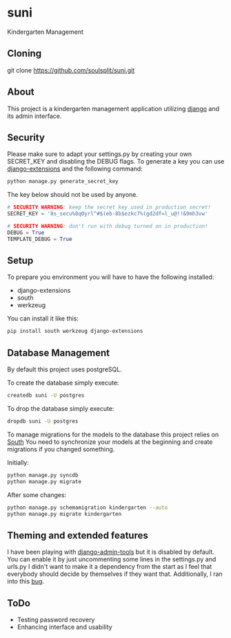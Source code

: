 suni
====
Kindergarten Management


Cloning
----
git clone https://github.com/soulsplit/suni.git


About
----
This project is a kindergarten management application utilizing [django](https://www.djangoproject.com/) and its admin interface.


Security
----
Please make sure to adapt your settings.py by creating your own SECRET_KEY and disabling the DEBUG flags.
To generate a key you can use [django-extensions](https://github.com/django-extensions/django-extensions) and the following command:

```bash
python manage.py generate_secret_key
```

The key below should not be used by anyone.

```python
# SECURITY WARNING: keep the secret key used in production secret!
SECRET_KEY = '8s_secu%8q0yrl^#$(eb-8b$ezkc7%(gd2df=l_u@!!&9mh3vw'

# SECURITY WARNING: don't run with debug turned on in production!
DEBUG = True
TEMPLATE_DEBUG = True
```


Setup
----
To prepare you environment you will have to have the following installed:

- django-extensions
- south
- werkzeug


You can install it like this:

```bash
pip install south werkzeug django-extensions
```

Database Management
----
By default this project uses postgreSQL.

To create the database simply execute:

```bash
createdb suni -U postgres
```

To drop the database simply execute:

```bash
dropdb suni -U postgres
```

To manage migrations for the models to the database this project relies on [South](http://south.readthedocs.org/en/latest/)
You need to synchronize your models at the beginning and create migrations if you changed something.

Initially:

```bash
python manage.py syncdb
python manage.py migrate
```

After some changes:

```bash
python manage.py schemamigration kindergarten --auto
python manage.py migrate kindergarten
```


Theming and extended features
----
I have been playing with [django-admin-tools](https://bitbucket.org/izi/django-admin-tools/wiki/Home) but it is disabled by default. You can enable it by just uncommenting some lines in the settings.py and urls.py
I didn't want to make it a dependency from the start as I feel that everybody should decide by themselves if they want that. Additionally, I ran into this [bug](https://bitbucket.org/izi/django-admin-tools/issue/133/recent-actions-links-have-an-unecessary).


ToDo
----
- Testing password recovery
- Enhancing interface and usability
